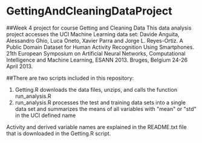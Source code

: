 # GettingAndCleaningDataProject
##Week 4 project for course Getting and Cleaning Data
  This data analysis project accesses the UCI Machine Learning data set:
  Davide Anguita, Alessandro Ghio, Luca Oneto, Xavier Parra and Jorge L. Reyes-Ortiz. A Public Domain Dataset for Human Activity Recognition Using Smartphones. 21th European Symposium on Artificial Neural Networks, Computational Intelligence and Machine Learning, ESANN 2013. Bruges, Belgium 24-26 April 2013.

##There are two scripts included in this repository:
  1. Getting.R  downloads the data files, unzips, and calls
      the function run_analysis.R
  2. run_analysis.R  processes the test and training data sets
      into a single data set and summarizes the means of all 
      variables with "mean" or "std" in the UCI defined name

Activity and derived variable names are explained in the README.txt file that is downloaded 
  in the Getting.R script.
